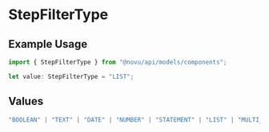 # StepFilterType

## Example Usage

```typescript
import { StepFilterType } from "@novu/api/models/components";

let value: StepFilterType = "LIST";
```

## Values

```typescript
"BOOLEAN" | "TEXT" | "DATE" | "NUMBER" | "STATEMENT" | "LIST" | "MULTI_LIST" | "GROUP"
```